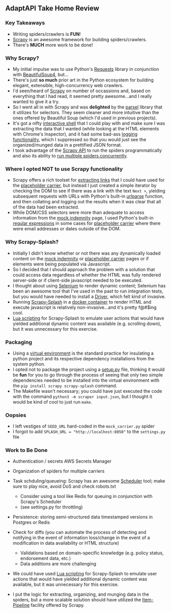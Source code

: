 ## AdaptAPI Take Home Review

### Key Takeaways

- Writing spiders/crawlers is **FUN**!
- [Scrapy](https://scrapy.org/) is an awesome framework for building spiders/crawlers.
- There's **MUCH** more work to be done!

### Why Scrapy?

- My initial impulse was to use Python's [Requests](https://requests.readthedocs.io/en/latest/) library in conjunction with [BeautifulSoup4](https://pypi.org/project/beautifulsoup4/), but... 
- There's just **so much** prior art in the Python ecosystem for building elegant, extensible, high-concurrency web crawlers.
- I'd seen/heard of [Scrapy](https://scrapy.org/) on number of occassions and, based on everything that I had read, it seemed pretty awesome...and I really wanted to give it a try. 
- So I went all in with Scrapy and was **delighted** by the [parsel](https://parsel.readthedocs.io/en/latest/) library that it utilizes for selectors. They seem cleaner and more intuitive than the ones offered by Beautiful Soup (which I'd used in previous projects).
- It's got a nifty [interactive shell](https://docs.scrapy.org/en/latest/topics/shell.html) that I could play with and make sure I was extracting the data that I wanted (while looking at the HTML elements with Chrome's Inspector), and it had some bad-ass [logging functionality](https://docs.scrapy.org/en/latest/topics/logging.html), which I suppressed so that you would just see the organized/munged data in a prettified JSON format.
- I took advantage of the [Scrapy API](https://docs.scrapy.org/en/latest/topics/practices.html#run-scrapy-from-a-script) to run the spiders programmatically and also its ability to [run multiple spiders concurrently](https://docs.scrapy.org/en/latest/topics/practices.html#running-multiple-spiders-in-the-same-process).

### Where I opted NOT to use Scrapy functionality

- Scrapy offers a rich toolset for [extracting links](https://docs.scrapy.org/en/latest/topics/link-extractors.html) that I could have used for the [placeholder carrier](https://scraping-interview.onrender.com/placeholder_carrier/f02dkl4e/policies/1), but instead I just created a simple iterator by checking the DOM to see if there was a link with the text `Next >`, yielding subsequent requests with URLs with Python's built-in [urlparse](https://docs.python.org/3/library/urllib.parse.html#urllib.parse.urlparse) function, and then collating and logging out the results when it was clear that all of the data had been extracted.
- While DOM/CSS selectors were more than adequate to access information from the [mock indemnity](https://scraping-interview.onrender.com/mock_indemnity/a0dfjw9a) page, I used Python's built-in [regular expressions](https://docs.python.org/3/library/re.html) in some cases for [placeholder carrier](https://scraping-interview.onrender.com/placeholder_carrier/f02dkl4e/policies/1) where there were email addresses or dates outside of the DOM. 

### Why Scrapy-Splash?

- Initially I didn't know whether or not there was any dynamically loaded content on the [mock indemnity](https://scraping-interview.onrender.com/mock_indemnity/a0dfjw9a) or [placeholder carrier](https://scraping-interview.onrender.com/placeholder_carrier/f02dkl4e/policies/1) pages or if elements were being populated via Javascript.
- So I decided that I should approach the problem with a solution that could access data regardless of whether the HTML was fully rendered server-side or if client-side javascript needed to be executed.
- I thought about using [Selenium](https://selenium-python.readthedocs.io/) to render dynamic content; Selenium has been an awesome tool that I've used in the past to run integration tests, but you would have needed to install a [Driver](https://selenium-python.readthedocs.io/installation.html#drivers), which felt kind of invasive.
- Running [Scrapy-Splash](https://github.com/scrapy-plugins/scrapy-splash) in a [docker container](https://www.zenrows.com/blog/scrapy-splash#install-docker) to render HTML and execute javascript is relatively non-invasive...and it's pretty f@#$ing cool.
- [Lua scripting](https://splash.readthedocs.io/en/stable/scripting-overview.html) for Scrapy-Splash to emulate user actions that would have yielded additional dynamic content was available (e.g. scrolling down), but it was unnecessary for this exercise.

### Packaging

- Using a [virtual environment](https://docs.python.org/3/library/venv.html) is the standard practice for insulating a python project and its respective dependency installations from the system python.
- I opted not to package the project using a [setup.py](https://www.geeksforgeeks.org/what-is-setup-py-in-python/) file, thinking it would be **fun** for you to go through the process of seeing that only two simple dependencies needed to be installed into the virtual environment with the `pip install scrapy scrapy-splash` command.
- The Makefile wasn't necessary; you could have just executed the code with the command `python3 -m scraper input.json`, but I thought it would be kind of cool to just run `make`.

### Oopsies

- I left vestiges of `SEED_URL` hard-coded in the `mock_carrier.py` spider
- I forgot to add `SPLASH_URL = "http://localhost:8050"` to the `settings.py` file

### Work to Be Done

- Authentication / secrets AWS Secrets Manager

- Organization of spiders for multiple carriers

- Task schduling/queueing: Scrapy has an awesome [Scheduler]('https://docs.scrapy.org/en/latest/topics/practices.html#running-multiple-spiders-in-the-same-process') tool; make sure to play nice, avoid DoS and check robots.txt
  - Consider using a tool like Redis for queuing in conjunction with Scrapy's Scheduler
  - (see settings.py for throttling)

- Persistence: storing semi-structured data timestamped versions in Postgres or Redis

- Check for diffs (you can automate the process of detecting and notifying in the event of information loss/change in the event of a modification in data availability or HTML structure)
  - Validations based on domain-specific knowledge (e.g. policy status, endorsement data, etc.)
  - Data additions are more challenging

- We could have used [Lua scripting](https://splash.readthedocs.io/en/stable/scripting-overview.html) for Scrapy-Splash to emulate user actions that would have yielded additional dynamic content was available, but it was unnecessary for this exercise.

- I put the logic for extracting, organizing, and munging data in the spiders, but a more scalable solution should have utilized the [Item-Pipeline](https://docs.scrapy.org/en/latest/topics/item-pipeline.html) facility offered by Scrapy.


